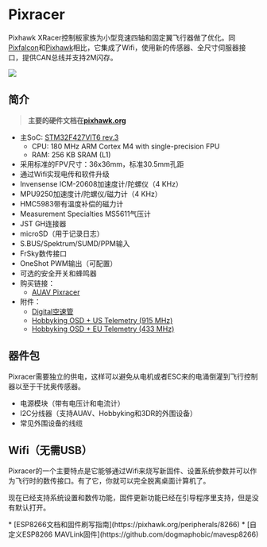 # Pixracer

Pixhawk XRacer控制板家族为小型竞速四轴和固定翼飞行器做了优化。同[Pixfalcon](hardware-pixfalcon.md)和[Pixhawk](hardware-pixhawk.md)相比，它集成了Wifi，使用新的传感器、全尺寸伺服器接口，提供CAN总线并支持2M闪存。

![](images/hardware/hardware-pixracer.jpg)

## 简介

> **主要的硬件文档在[pixhawk.org](https://pixhawk.org/modules/pixracer)**

  * 主SoC: [STM32F427VIT6 rev.3](http://www.st.com/web/en/catalog/mmc/FM141/SC1169/SS1577/LN1789)
    * CPU: 180 MHz ARM Cortex M4 with single-precision FPU
    * RAM: 256 KB SRAM (L1)
  * 采用标准的FPV尺寸：36x36mm，标准30.5mm孔距
  * 通过Wifi实现电传和软件升级
  * Invensense ICM-20608加速度计/陀螺仪（4 KHz）
  * MPU9250加速度计/陀螺仪/磁力计（4 KHz）
  * HMC5983带有温度补偿的磁力计
  * Measurement Specialties MS5611气压计
  * JST GH连接器
  * microSD（用于记录日志）
  * S.BUS/Spektrum/SUMD/PPM输入
  * FrSky数传接口
  * OneShot PWM输出（可配置）
  * 可选的安全开关和蜂鸣器
  * 购买链接：
    * [AUAV Pixracer](http://www.auav.co/product-p/xr-v1.htm)
  * 附件：
    * [Digital空速管](http://www.hobbyking.com/hobbyking/store/__62752__HKPilot_32_Digital_Air_Speed_Sensor_And_Pitot_Tube_Set.html)
    * [Hobbyking OSD + US Telemetry (915 MHz)](http://www.hobbyking.com/hobbyking/store/__74651__Micro_HKPilot_Telemetry_Radio_Module_with_On_Screen_Display_OSD_unit_915MHz_.html)
    * [Hobbyking OSD + EU Telemetry (433 MHz)](http://www.hobbyking.com/hobbyking/store/__74650__Micro_HKPilot_Telemetry_Radio_Module_with_On_Screen_Display_OSD_unit_433MHz_.html)


## 器件包

Pixracer需要独立的供电，这样可以避免从电机或者ESC来的电涌倒灌到飞行控制器以至于干扰奥传感器。

  * 电源模块（带有电压计和电流计）
  * I2C分线器（支持AUAV、Hobbyking和3DR的外围设备）
  * 常见外围设备的线缆

## Wifi（无需USB）

Pixracer的一个主要特点是它能够通过Wifi来烧写新固件、设置系统参数并可以作为飞行时的数传接口。有了它，你就可以完全脱离桌面计算机了。

<aside class="todo">
现在已经支持系统设置和数传功能，固件更新功能已经在引导程序里支持，但是没有默认打开。
</aside>
<p/>
  * [ESP8266文档和固件刷写指南](https://pixhawk.org/peripherals/8266)
  * [自定义ESP8266 MAVLink固件](https://github.com/dogmaphobic/mavesp8266)
